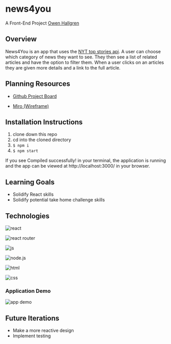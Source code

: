 # news4you

A Front-End Project [Owen Hallgren](https://github.com/OwenHallgren)

## Overview
News4You is an app that uses the [NYT top stories api](https://developer.nytimes.com/docs/top-stories-product/1/overview). A user can choose which category of news they want to see. They then see a list of related articles and have the option to filter them. When a user clicks on an articles they are given more details and a link to the full article. 



## Planning Resources

* [Github Project Board](https://github.com/owenhallgren/news4you/projects/1)

* [Miro (Wireframe)](https://miro.com/app/board/o9J_l_hIZDk=/)

## Installation Instructions

1. clone down this repo
2. cd into the cloned directory
3. `$ npm i`
4. `$ npm start`

If you see Compiled successfully! in your terminal, the application is running and the app can be viewed at http://localhost:3000/ in your browser.


## Learning Goals
* Solidify React skills
* Solidify potential take home challenge skills


## Technologies

![react](https://img.shields.io/badge/React-20232A?style=for-the-badge&logo=react&logoColor=61DAFB)

![react router](https://img.shields.io/badge/React_Router-CA4245?style=for-the-badge&logo=react-router&logoColor=white)

![js](https://img.shields.io/badge/JavaScript-F7DF1E?style=for-the-badge&logo=javascript&logoColor=black)

![node.js](	https://img.shields.io/badge/Node.js-43853D?style=for-the-badge&logo=node.js&logoColor=white)

![html](https://img.shields.io/badge/HTML5-E34F26?style=for-the-badge&logo=html5&logoColor=white)

![css](https://img.shields.io/badge/CSS3-1572B6?style=for-the-badge&logo=css3&logoColor=white)


### Application Demo
![app demo](https://user-images.githubusercontent.com/71943275/121634153-53a5ec80-ca41-11eb-84f0-8f734f9a605f.gif)

## Future Iterations

- Make a more reactive design
- Implement testing

